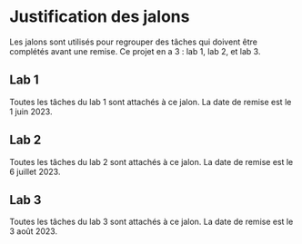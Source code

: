# Justification des jalons

Les jalons sont utilisés pour regrouper des tâches qui doivent être complétés 
avant une remise. Ce projet en a 3 : lab 1, lab 2, et lab 3. 

## Lab 1
Toutes les tâches du lab 1 sont attachés à ce jalon. La date de remise est le 
1 juin 2023.

## Lab 2
Toutes les tâches du lab 2 sont attachés à ce jalon. La date de remise est le 
6 juillet 2023.

## Lab 3
Toutes les tâches du lab 3 sont attachés à ce jalon. La date de remise est le 
3 août 2023.